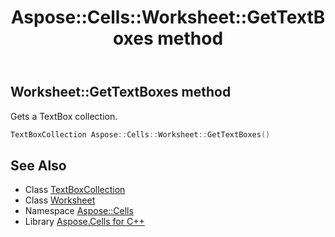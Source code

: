 ﻿---
title: Aspose::Cells::Worksheet::GetTextBoxes method
linktitle: GetTextBoxes
second_title: Aspose.Cells for C++ API Reference
description: 'Aspose::Cells::Worksheet::GetTextBoxes method. Gets a TextBox collection in C++.'
type: docs
weight: 7300
url: /cpp/aspose.cells/worksheet/gettextboxes/
---
## Worksheet::GetTextBoxes method


Gets a TextBox collection.

```cpp
TextBoxCollection Aspose::Cells::Worksheet::GetTextBoxes()
```

## See Also

* Class [TextBoxCollection](../../../aspose.cells.drawing/textboxcollection/)
* Class [Worksheet](../)
* Namespace [Aspose::Cells](../../)
* Library [Aspose.Cells for C++](../../../)
